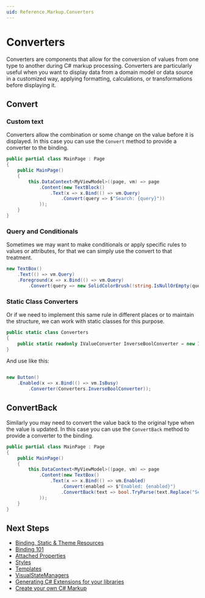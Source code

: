 ```yaml
---
uid: Reference.Markup.Converters
---
```

# Converters

Converters are components that allow for the conversion of values from one type to another during C# markup processing.
Converters are particularly useful when you want to display data from a domain model or data source in a customized way, applying formatting, calculations, or transformations before displaying it.

## Convert

### Custom text

Converters allow the combination or some change on the value before it is displayed.
In this case you can use the `Convert` method to provide a converter to the binding.

```csharp
public partial class MainPage : Page
{
	public MainPage()
	{
		this.DataContext<MyViewModel>((page, vm) => page
			.Content(new TextBlock()
				.Text(x => x.Bind(() => vm.Query)
					.Convert(query => $"Search: {query}"))
			));
	}
}
```

### Query and Conditionals

Sometimes we may want to make conditionals or apply specific rules to values or attributes, for that we can simply use the convert to that treatment.

```csharp
new TextBox()
	.Text(() => vm.Query)
	.Foreground(x => x.Bind(() => vm.Query)
		.Convert(query => new SolidColorBrush(!string.IsNullOrEmpty(query) && query.Length > 5 ? Colors.Green : Colors.Red)));
```

### Static Class Converters

Or if we need to implement this same rule in different places or to maintain the structure, we can work with static classes for this purpose.

```csharp
public static class Converters
{
	public static readonly IValueConverter InverseBoolConverter = new InverseBoolConverter();
}
```

And use like this:

```csharp

new Button()
	.Enabled(x => x.Bind(() => vm.IsBusy)
		.Converter(Converters.InverseBoolConverter));
```

##  ConvertBack

Similarly you may need to convert the value back to the original type when the value is updated.
In this case you can use the `ConvertBack` method to provide a converter to the binding.

```csharp
public partial class MainPage : Page
{
	public MainPage()
	{
		this.DataContext<MyViewModel>((page, vm) => page
			.Content(new TextBox()
				.Text(x => x.Bind(() => vm.Enabled)
					.Convert(enabled => $"Enabled: {enabled}")
					.ConvertBack(text => bool.TryParse(text.Replace("Search: ", ""), out var enabled) ? enabled : false))
			));
	}
}
```

## Next Steps

- [Binding, Static & Theme Resources](xref:Reference.Markup.DependencyPropertyBuilder)
- [Binding 101](xref:Reference.Markup.Binding101)
- [Attached Properties](xref:Reference.Markup.AttachedProperties)
- [Styles](xref:Reference.Markup.Styles)
- [Templates](xref:Reference.Markup.Templates)
- [VisualStateManagers](xref:Reference.Markup.VisualStateManager)
- [Generating C# Extensions for your libraries](xref:Reference.Markup.GeneratingExtensions)
- [Create your own C# Markup](xref:Reference.Markup.HowToCreateMarkupProject)
